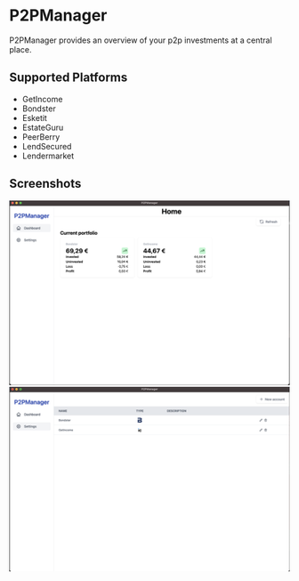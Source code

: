 # P2PManager

P2PManager provides an overview of your p2p investments at a central place.

## Supported Platforms

- GetIncome
- Bondster
- Esketit
- EstateGuru
- PeerBerry
- LendSecured
- Lendermarket

## Screenshots

![Overview](https://raw.githubusercontent.com/exAphex/p2pmanager/main/assets/overview.png)
![Settings](https://raw.githubusercontent.com/exAphex/p2pmanager/main/assets/settings.png)
